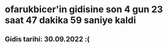 # ofarukbicer'in gidisine son 4 gun 23 saat 47 dakika 59 saniye kaldi

## Gidis tarihi: 30.09.2022 :(